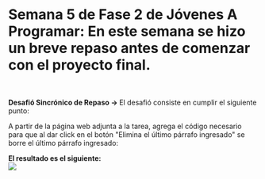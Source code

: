 <h1>Semana 5 de Fase 2 de Jóvenes A Programar: En este semana se hizo un breve repaso antes de comenzar con el proyecto final.</h1> <br>

<strong> Desafió Sincrónico de Repaso -> </strong> El desafió consiste en cumplir el siguiente punto: <br>

A partir de la página web adjunta a la tarea, agrega el código necesario para que al dar click en el botón "Elimina el último párrafo ingresado" se borre el último párrafo ingresado: <br>

<strong> El resultado es el siguiente: </strong> <br>
<img src="Desafío DOM/resultado Final.jpg"> <br>